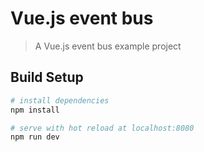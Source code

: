 # Vue.js event bus

> A Vue.js event bus example project

## Build Setup

``` bash
# install dependencies
npm install

# serve with hot reload at localhost:8080
npm run dev
```
